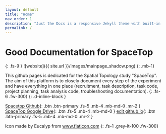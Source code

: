 ```yaml
---
layout: default
title: "Home"
nav_order: 1
description: "Just the Docs is a responsive Jekyll theme with built-in search that is easily customizable and hosted on GitHub Pages."
permalink: /
---
```


# Good Documentation for SpaceTop

{: .fs-9 }
![website]({{ site.url }}/images/mainpage_shadow.png)
{: .mb-1}

This github pages is dedicated for the Spatial Topology study "SpaceTop". The aim of this platform is to closely document every step of the experiment and have everything in one place (recruitment, task description, task code, project planning, task analysis code, troubleshooting documentation).
{: .fs-6 .fw-300}
{: .d-inline-block }

[Spacetop Github](https://github.com/spatialtopology){: .btn .btn-primary .fs-5 .mb-4 .mb-md-0 .mr-2 } [SpaceTop Google Drive](https://drive.google.com/open?id=1hC8EEWQ5k54oWWkbssdCWg6--vCz4009){: .btn .fs-5 .mb-4 .mb-md-0 }  [edit github.io](https://github.com/spatialtopology/spatialtopology.github.io){: .btn .btn-primary .fs-5 .mb-4 .mb-md-0 .mr-2 }

Icon made by Eucalyp from www.flaticon.com
{: .fs-1 .grey-lt-100 .fw-300}
<!--
[Spacetop Github](https://github.com/spatialtopology){: .btn .btn-green .fs-5 .mb-4 .mb-md-0 .mr-2 } [SpaceTop Google Drive](https://drive.google.com/open?id=1hC8EEWQ5k54oWWkbssdCWg6--vCz4009){: .btn .fs-5 .mb-4 .mb-md-0 .text-green-300}  [edit github.io](https://github.com/spatialtopology/spatialtopology.github.io){: .btn .btn-green .fs-5 .mb-4 .mb-md-0 .mr-2 } -->
